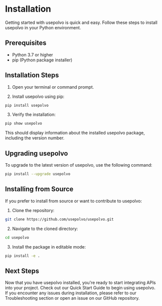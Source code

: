 # Installation

Getting started with usepolvo is quick and easy. Follow these steps to install usepolvo in your Python environment.

## Prerequisites

- Python 3.7 or higher
- pip (Python package installer)

## Installation Steps

1. Open your terminal or command prompt.

2. Install usepolvo using pip:

```bash
pip install usepolvo
```

3. Verify the installation:

```bash
pip show usepolvo
```

This should display information about the installed usepolvo package, including the version number.

## Upgrading usepolvo

To upgrade to the latest version of usepolvo, use the following command:

```bash
pip install --upgrade usepolvo
```

## Installing from Source

If you prefer to install from source or want to contribute to usepolvo:

1. Clone the repository:

```bash
git clone https://github.com/usepolvo/usepolvo.git
```

2. Navigate to the cloned directory:

```bash
cd usepolvo
```

3. Install the package in editable mode:

```bash
pip install -e .
```

## Next Steps

Now that you have usepolvo installed, you're ready to start integrating APIs into your project. Check out our Quick Start Guide to begin using usepolvo.
If you encounter any issues during installation, please refer to our Troubleshooting section or open an issue on our GitHub repository.